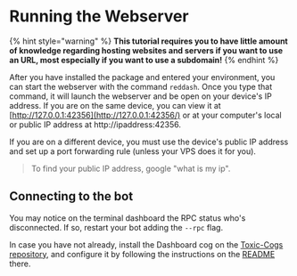 # Running the Webserver

{% hint style="warning" %}
**This tutorial requires you to have little amount of knowledge regarding hosting websites and servers if you want to use an URL, most especially if you want to use a subdomain!**
{% endhint %}

After you have installed the package and entered your environment, you can start the webserver with the command `reddash`. Once you type that command, it will launch the webserver and be open on your device's IP address. If you are on the same device, you can view it at [http://127.0.0.1:42356](http://127.0.0.1:42356/) or at your computer's local or public IP address at http://ipaddress:42356. 

If you are on a different device, you must use the device's public IP address and set up a port forwarding rule \(unless your VPS does it for you\).

> To find your public IP address, google "what is my ip".

## Connecting to the bot

You may notice on the terminal dashboard the RPC status who's disconnected. If so, restart your bot adding the `--rpc` flag.

In case you have not already, install the Dashboard cog on the [Toxic-Cogs repository](https://github.com/NeuroAssassin/Toxic-Cogs), and configure it by following the instructions on the [README](https://github.com/NeuroAssassin/Toxic-Cogs/blob/master/dashboard/README.md) there.

